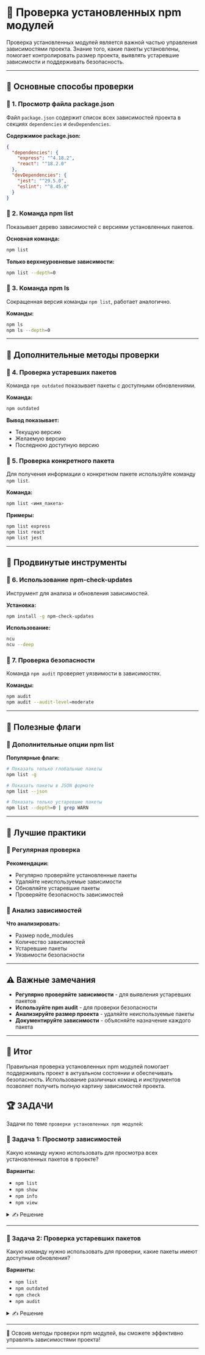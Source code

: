 # 📌 Проверка установленных npm модулей

Проверка установленных модулей является важной частью управления зависимостями проекта. Знание того, какие пакеты установлены, помогает контролировать размер проекта, выявлять устаревшие зависимости и поддерживать безопасность.

---

## 🔹 Основные способы проверки

### 📌 1. Просмотр файла package.json

Файл `package.json` содержит список всех зависимостей проекта в секциях `dependencies` и `devDependencies`.

**Содержимое package.json:**
```json
{
  "dependencies": {
    "express": "^4.18.2",
    "react": "^18.2.0"
  },
  "devDependencies": {
    "jest": "^29.5.0",
    "eslint": "^8.45.0"
  }
}
```

### 📌 2. Команда npm list

Показывает дерево зависимостей с версиями установленных пакетов.

**Основная команда:**
```bash
npm list
```

**Только верхнеуровневые зависимости:**
```bash
npm list --depth=0
```

### 📌 3. Команда npm ls

Сокращенная версия команды `npm list`, работает аналогично.

**Команды:**
```bash
npm ls
npm ls --depth=0
```

---

## 🔹 Дополнительные методы проверки

### 📌 4. Проверка устаревших пакетов

Команда `npm outdated` показывает пакеты с доступными обновлениями.

**Команда:**
```bash
npm outdated
```

**Вывод показывает:**
- Текущую версию
- Желаемую версию
- Последнюю доступную версию

### 📌 5. Проверка конкретного пакета

Для получения информации о конкретном пакете используйте команду `npm list`.

**Команда:**
```bash
npm list <имя_пакета>
```

**Примеры:**
```bash
npm list express
npm list react
npm list jest
```

---

## 🔹 Продвинутые инструменты

### 📌 6. Использование npm-check-updates

Инструмент для анализа и обновления зависимостей.

**Установка:**
```bash
npm install -g npm-check-updates
```

**Использование:**
```bash
ncu
ncu --deep
```

### 📌 7. Проверка безопасности

Команда `npm audit` проверяет уязвимости в зависимостях.

**Команды:**
```bash
npm audit
npm audit --audit-level=moderate
```

---

## 🔹 Полезные флаги

### 📌 Дополнительные опции npm list

**Популярные флаги:**
```bash
# Показать только глобальные пакеты
npm list -g

# Показать пакеты в JSON формате
npm list --json

# Показать только устаревшие пакеты
npm list --depth=0 | grep WARN
```

---

## 🔹 Лучшие практики

### 📌 Регулярная проверка

**Рекомендации:**
- Регулярно проверяйте установленные пакеты
- Удаляйте неиспользуемые зависимости
- Обновляйте устаревшие пакеты
- Проверяйте безопасность зависимостей

### 📌 Анализ зависимостей

**Что анализировать:**
- Размер node_modules
- Количество зависимостей
- Устаревшие пакеты
- Уязвимости безопасности

---

## ⚠️ Важные замечания

- **Регулярно проверяйте зависимости** - для выявления устаревших пакетов
- **Используйте npm audit** - для проверки безопасности
- **Анализируйте размер проекта** - удаляйте неиспользуемые пакеты
- **Документируйте зависимости** - объясняйте назначение каждого пакета

---

## 🎯 Итог

Правильная проверка установленных npm модулей помогает поддерживать проект в актуальном состоянии и обеспечивать безопасность. Использование различных команд и инструментов позволяет получить полную картину зависимостей проекта.

## 🏆 ЗАДАЧИ

Задачи по теме `проверки установленных npm модулей`:

### 📌 Задача 1: Просмотр зависимостей

Какую команду нужно использовать для просмотра всех установленных пакетов в проекте?

**Варианты:**
- `npm list`
- `npm show`
- `npm info`
- `npm view`

<details>
<summary>✍ Решение</summary>

**Правильный ответ: `npm list`**

**Причины:**
- `npm list` показывает дерево зависимостей
- Отображает все установленные пакеты с версиями
- Показывает структуру зависимостей
- Стандартная команда для просмотра пакетов

</details>

---

### 📌 Задача 2: Проверка устаревших пакетов

Какую команду нужно использовать для проверки, какие пакеты имеют доступные обновления?

**Варианты:**
- `npm list`
- `npm outdated`
- `npm check`
- `npm audit`

<details>
<summary>✍ Решение</summary>

**Правильный ответ: `npm outdated`**

**Причины:**
- `npm outdated` показывает пакеты с доступными обновлениями
- Отображает текущую, желаемую и последнюю версии
- Помогает понять, какие обновления доступны
- Специальная команда для анализа устаревших пакетов

</details>

---

🎉 Освоив методы проверки npm модулей, вы сможете эффективно управлять зависимостями проекта!

---